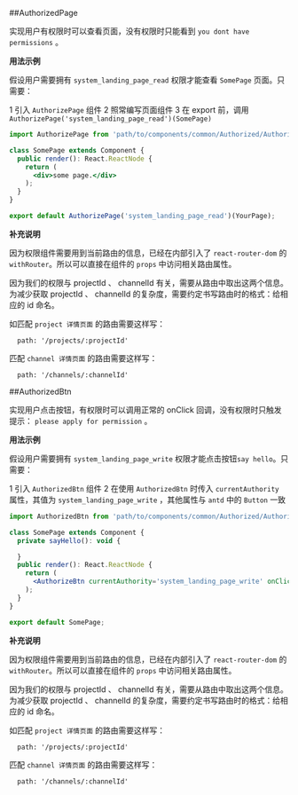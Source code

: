 ##AuthorizedPage

实现用户有权限时可以查看页面，没有权限时只能看到 `you dont have permissions` 。

**用法示例**

假设用户需要拥有 `system_landing_page_read` 权限才能查看 `SomePage` 页面。只需要：

1 引入 `AuthorizePage` 组件
2 照常编写页面组件
3 在 export 前，调用 `AuthorizePage('system_landing_page_read')(SomePage)`

```jsx
import AuthorizePage from 'path/to/components/common/Authorized/AuthorizedPage';

class SomePage extends Component {
  public render(): React.ReactNode {
    return (
      <div>some page.</div>
    );
  }
}

export default AuthorizePage('system_landing_page_read')(YourPage);
```

**补充说明**

因为权限组件需要用到当前路由的信息，已经在内部引入了 `react-router-dom` 的 `withRouter`。所以可以直接在组件的 `props` 中访问相关路由属性。

因为我们的权限与 projectId 、 channelId 有关，需要从路由中取出这两个信息。为减少获取 projectId 、 channelId 的复杂度，需要约定书写路由时的格式：给相应的 id 命名。

如匹配 `project 详情页面` 的路由需要这样写：

```
  path: '/projects/:projectId'
```

匹配 `channel 详情页面` 的路由需要这样写：

```
  path: '/channels/:channelId'
```

##AuthorizedBtn

实现用户点击按钮，有权限时可以调用正常的 onClick 回调，没有权限时只触发提示： `please apply for permission` 。

**用法示例**

假设用户需要拥有 `system_landing_page_write` 权限才能点击按钮`say hello`。只需要：

1 引入 `AuthorizedBtn` 组件
2 在使用 `AuthorizedBtn` 时传入 `currentAuthority` 属性，其值为 `system_landing_page_write` ，其他属性与 `antd` 中的 `Button` 一致

```jsx
import AuthorizedBtn from 'path/to/components/common/Authorized/AuthorizedBtn';

class SomePage extends Component {
  private sayHello(): void {

  }
  public render(): React.ReactNode {
    return (
      <AuthorizeBtn currentAuthority='system_landing_page_write' onClick={() => this.sayHello()} type="primary">click to say hello</AuthorizeBtn>
    );
  }
}

export default SomePage;
```

**补充说明**

因为权限组件需要用到当前路由的信息，已经在内部引入了 `react-router-dom` 的 `withRouter`。所以可以直接在组件的 `props` 中访问相关路由属性。

因为我们的权限与 projectId 、 channelId 有关，需要从路由中取出这两个信息。为减少获取 projectId 、 channelId 的复杂度，需要约定书写路由时的格式：给相应的 id 命名。

如匹配 `project 详情页面` 的路由需要这样写：

```
  path: '/projects/:projectId'
```

匹配 `channel 详情页面` 的路由需要这样写：

```
  path: '/channels/:channelId'
```
